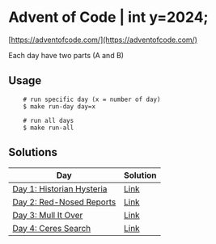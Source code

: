 # Advent of Code | int y=2024;

[https://adventofcode.com/](https://adventofcode.com/)

Each day have two parts (A and B)

## Usage

```
    # run specific day (x = number of day)
    $ make run-day day=x
    
    # run all days
    $ make run-all
```

## Solutions

| **Day**                                                          | **Solution**                                                             |
|------------------------------------------------------------------|--------------------------------------------------------------------------|
| [Day 1: Historian Hysteria](https://adventofcode.com/2024/day/1) | [Link](https://github.com/dcorto/adventofcode2024/blob/master/1/main.go) |
| [Day 2: Red-Nosed Reports](https://adventofcode.com/2024/day/2)  | [Link](https://github.com/dcorto/adventofcode2024/blob/master/2/main.go) |                                                                      |
| [Day 3: Mull It Over](https://adventofcode.com/2024/day/3)       | [Link](https://github.com/dcorto/adventofcode2024/blob/master/3/main.go) |
| [Day 4: Ceres Search](https://adventofcode.com/2024/day/4)       | [Link](https://github.com/dcorto/adventofcode2024/blob/master/4/main.go) |     



